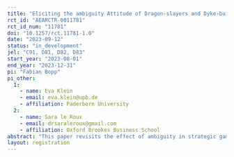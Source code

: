 ```yaml
---
title: "Eliciting the ambiguity Attitude of Dragon-slayers and Dyke-builders - An Experimental Study"
rct_id: "AEARCTR-0011781"
rct_id_num: "11781"
doi: "10.1257/rct.11781-1.0"
date: "2023-09-12"
status: "in_development"
jel: "C91, D81, D82, D83"
start_year: "2023-08-01"
end_year: "2023-12-31"
pi: "Fabian Bopp"
pi_other:
  1:
    - name: Eva Klein
    - email: eva.klein@upb.de
    - affiliation: Paderborn University
  2:
    - name: Sara le Roux
    - email: drsaraleroux@gmail.com
    - affiliation: Oxford Brookes Business School
abstract: "This paper revisits the effect of ambiguity in strategic games first investigated by Kelsey and le Roux (2017). Once again we consider the impact of ambiguity in two strategic settings: the best-shot and weakest-link versions of public goods provision. We use the recent belief elicitation methodology proposed by Baillon et al. (2021) to elicit model-free ambiguity parameters of subjects' beliefs and ambiguity attitudes and investigate whether the type of strategic setting has an impact on decision-makers' ambiguity aversion (both absolute and relative) and their degree of a(mbiguity)-insensitivity."
layout: registration
---
```


